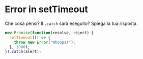 # Error in setTimeout

Che cosa pensi? Il `.catch` sarà eseguito? Spiega la tua risposta.

```js
new Promise(function(resolve, reject) {
  setTimeout(() => {
    throw new Error("Whoops!");
  }, 1000);
}).catch(alert);
```
